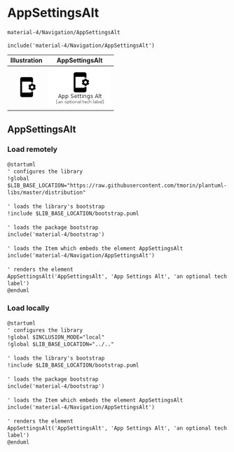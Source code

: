 # AppSettingsAlt


```text
material-4/Navigation/AppSettingsAlt
```

```text
include('material-4/Navigation/AppSettingsAlt')
```



| Illustration | AppSettingsAlt |
| :---: | :---: |
| ![illustration for Illustration](../../material-4/Navigation/AppSettingsAlt.png) | ![illustration for AppSettingsAlt](../../material-4/Navigation/AppSettingsAlt.Local.png) |




## AppSettingsAlt

### Load remotely
```plantuml
@startuml
' configures the library
!global $LIB_BASE_LOCATION="https://raw.githubusercontent.com/tmorin/plantuml-libs/master/distribution"

' loads the library's bootstrap
!include $LIB_BASE_LOCATION/bootstrap.puml

' loads the package bootstrap
include('material-4/bootstrap')

' loads the Item which embeds the element AppSettingsAlt
include('material-4/Navigation/AppSettingsAlt')

' renders the element
AppSettingsAlt('AppSettingsAlt', 'App Settings Alt', 'an optional tech label')
@enduml
```

### Load locally
```plantuml
@startuml
' configures the library
!global $INCLUSION_MODE="local"
!global $LIB_BASE_LOCATION="../.."

' loads the library's bootstrap
!include $LIB_BASE_LOCATION/bootstrap.puml

' loads the package bootstrap
include('material-4/bootstrap')

' loads the Item which embeds the element AppSettingsAlt
include('material-4/Navigation/AppSettingsAlt')

' renders the element
AppSettingsAlt('AppSettingsAlt', 'App Settings Alt', 'an optional tech label')
@enduml
```

